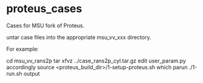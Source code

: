 # proteus_cases

Cases for MSU fork of Proteus.

untar case files into the appropriate msu_vv_xxx directory.

For example:

cd msu_vv_rans2p
tar xfvz ../case_rans2p_cyl.tar.gz 
edit user_param.py accordingly
source <proteus_build_dir>/1-setup-proteus.sh
which parun
./1-run.sh output

